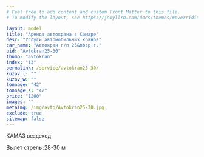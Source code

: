 ```yaml
---
# Feel free to add content and custom Front Matter to this file.
# To modify the layout, see https://jekyllrb.com/docs/themes/#overriding-theme-defaults

layout: model
title: "Аренда автокрана в Самаре"
desc: "Услуги автомобильных кранов"
car_name: "Автокран г/п 25&nbsp;т."
uid: "Avtokran25-30"
thumb: "avtokran"
index: "13"
permalink: /service/avtokran25-30/
kuzov_l: ""
kuzov_w: ""
tonnage: "42"
tonnage_s: "42"
price: "1200"
images: ""
metaimg: /img/avto/Avtokran25-30.jpg
exclude: true
sitemap: false
---
```


КАМАЗ вездеход

<span>Вылет стрелы:</span><span>28-30 м</span>
